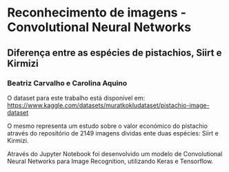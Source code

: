 # Reconhecimento de imagens - Convolutional Neural Networks
## Diferença entre as espécies de pistachios, Siirt e Kirmizi
### Beatriz Carvalho e Carolina Aquino

O dataset para este trabalho está disponível em: https://www.kaggle.com/datasets/muratkokludataset/pistachio-image-dataset

O mesmo representa um estudo sobre o valor económico do pistachio através do repositório de 2149 imagens dividas ente duas espécies: Siirt e Kirmizi.

Através do Jupyter Notebook foi desenvolvido um modelo de Convolutional Neural Networks para Image Recognition, utilizando Keras e Tensorflow.
